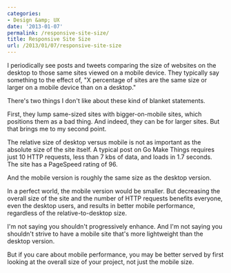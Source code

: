 ```yaml
---
categories:
- Design &amp; UX
date: '2013-01-07'
permalink: /responsive-site-size/
title: Responsive Site Size
url: /2013/01/07/responsive-site-size
---
```


I periodically see posts and tweets comparing the size of websites on the desktop to those same sites viewed on a mobile device. They typically say something to the effect of, "X percentage of sites are the same size or larger on a mobile device than on a desktop."

There's two things I don't like about these kind of blanket statements.
<!--more-->
First, they lump same-sized sites with bigger-on-mobile sites, which positions them as a bad thing. And indeed, they can be for larger sites. But that brings me to my second point.

The relative size of desktop versus mobile is not as important as the absolute size of the site itself. A typical post on Go Make Things requires just 10 HTTP requests, less than 7 kbs of data, and loads in 1.7 seconds. The site has a PageSpeed rating of 96.

And the mobile version is roughly the same size as the desktop version.

In a perfect world, the mobile version would be smaller. But decreasing the overall size of the site and the number of HTTP requests benefits everyone, even the desktop users, and results in better mobile performance, regardless of the relative-to-desktop size.

I'm not saying you shouldn't progressively enhance. And I'm not saying you shouldn't strive to have a mobile site that's more lightweight than the desktop version.

But if you care about mobile performance, you may be better served by first looking at the overall size of your project, not just the mobile size.